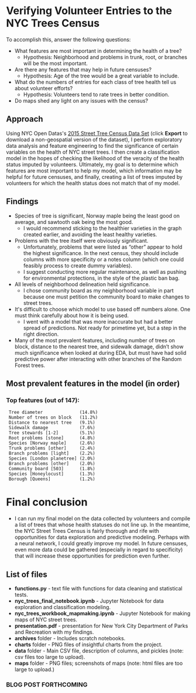# Verifying Volunteer Entries to the NYC Trees Census

To accomplish this, answer the following questions:
* What features are most important in determining the health of a tree?
    * Hypothesis: Neighborhood and problems in trunk, root, or branches will be the most important.
* Are there any features that may help in future censuses?
    * Hypothesis: Age of the tree would be a great variable to include.
* What do the numbers of entries for each class of tree health tell us about volunteer efforts?
    * Hypothesis: Volunteers tend to rate trees in better condition.
* Do maps shed any light on any issues with the census?
    
## Approach
Using NYC Open Datas's [2015 Street Tree Census Data Set](https://data.cityofnewyork.us/Environment/2015-Street-Tree-Census-Tree-Data/pi5s-9p35) (click **Export** to download a non-geospatial version of the dataset), I perform exploratory data analysis and feature engineering to find the significance of certain variables on the health of NYC street trees. I then create a classification model in the hopes of checking the likelihood of the veracity of the health status imputed by volunteers. Ultimately, my goal is to determine which features are most important to help my model, which information may be helpful for future censuses, and finally, creating a list of trees imputed by volunteers for which the health status does not match that of my model.

## Findings
* Species of tree is significant, Norway maple being the least good on average, and sawtooth oak being the most good.
    * I would recommend sticking to the healthier varieties in the graph created earlier, and avoiding the least healthy varieties.
* Problems with the tree itself were obviously significant.
    * Unfortunately, problems that were listed as “other” appear to hold the highest significance. In the next census, they should include columns with more specificity or a notes column (which one could feasibly process to create dummy variables).
    * I suggest conducting more regular maintenance, as well as pushing for environmental protections, in the style of the plastic ban bag.
* All levels of neighborhood delineation held significance.
    * I chose community board as my neighborhood variable in part because one must petition the community board to make changes to street trees.
* It's difficult to choose which model to use based off numbers alone. One must think carefully about how it is being used.
    * I went with a model that was more inaccurate but had a better spread of predictions. Not ready for primetime yet, but a step in the right direction.
* Many of the most prevalent features, including number of trees on block, distance to the nearest tree, and sidewalk damage, didn’t show much significance when looked at during EDA, but must have had solid predictive power after interacting with other branches of the Random Forest trees.

## Most prevalent features in the model (in order)
### Top features (out of 147):
     Tree diameter 			    (14.8%)
     Number of trees on block 	(11.2%)
     Distance to nearest tree 	(9.1%)
     Sidewalk damage 		    (7.6%)
     Tree stewards [1-2] 		(5.1%)
     Root problems [stone]      (4.8%)
     Species [Norway maple] 	(2.6%)
     Trunk problems [other] 	(2.4%)
     Branch problems [light] 	(2.2%)
     Species [London planetree] (2.0%)
     Branch problems [other] 	(2.0%)
     Community board [503] 	    (1.8%)
     Species [Honeylocust] 	    (1.3%)
     Borough [Queens] 		    (1.2%)


# Final conclusion
* I can run my final model on the data collected by volunteers and compile a list of trees that whose health statuses do not line up. In the meantime, the NYC Street Trees Census is fairly thorough and rife with opportunities for data exploration and predictive modeling. Perhaps with a neural network, I could greatly improve my model. In future censuses, even more data could be gathered (especially in regard to specificity) that will increase these opportunities for prediction even further.

## List of files
* **functions.py** - text file with functions for data cleaning and statistical tests.
* **nyc_trees_final_notebook.ipynb** - Jupyter Notebook for data exploration and classification modeling.
* **nyc_trees_workbook_mapmaking.ipynb** - Jupyter Notebook for making maps of NYC street trees.
* **presentation.pdf** - presentation for New York City Department of Parks and Recreation with my findings.
* **archives** folder - Includes scratch notebooks.
* **charts** folder - PNG files of insightful charts from the project.
* **data** folder - Main CSV file, description of columns, and pickles (note: csv files too large to upload).
* **maps** folder - PNG files; screenshots of maps (note: html files are too large to upload.)



### BLOG POST FORTHCOMING

